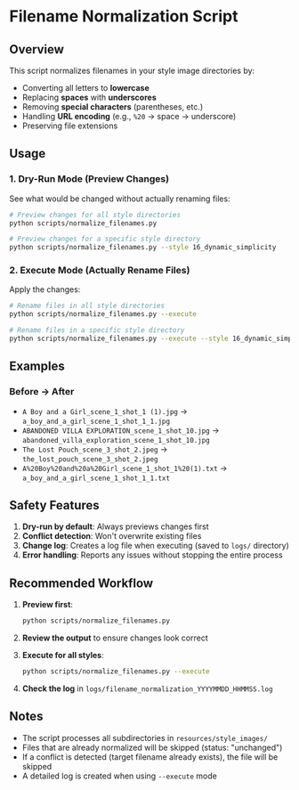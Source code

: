 # Filename Normalization Script

## Overview
This script normalizes filenames in your style image directories by:
- Converting all letters to **lowercase**
- Replacing **spaces** with **underscores**
- Removing **special characters** (parentheses, etc.)
- Handling **URL encoding** (e.g., `%20` → space → underscore)
- Preserving file extensions

## Usage

### 1. Dry-Run Mode (Preview Changes)
See what would be changed without actually renaming files:

```bash
# Preview changes for all style directories
python scripts/normalize_filenames.py

# Preview changes for a specific style directory
python scripts/normalize_filenames.py --style 16_dynamic_simplicity
```

### 2. Execute Mode (Actually Rename Files)
Apply the changes:

```bash
# Rename files in all style directories
python scripts/normalize_filenames.py --execute

# Rename files in a specific style directory
python scripts/normalize_filenames.py --execute --style 16_dynamic_simplicity
```

## Examples

### Before → After
- `A Boy and a Girl_scene_1_shot_1 (1).jpg` → `a_boy_and_a_girl_scene_1_shot_1_1.jpg`
- `ABANDONED VILLA EXPLORATION_scene_1_shot_10.jpg` → `abandoned_villa_exploration_scene_1_shot_10.jpg`
- `The Lost Pouch_scene_3_shot_2.jpeg` → `the_lost_pouch_scene_3_shot_2.jpeg`
- `A%20Boy%20and%20a%20Girl_scene_1_shot_1%20(1).txt` → `a_boy_and_a_girl_scene_1_shot_1_1.txt`

## Safety Features

1. **Dry-run by default**: Always previews changes first
2. **Conflict detection**: Won't overwrite existing files
3. **Change log**: Creates a log file when executing (saved to `logs/` directory)
4. **Error handling**: Reports any issues without stopping the entire process

## Recommended Workflow

1. **Preview first**:
   ```bash
   python scripts/normalize_filenames.py
   ```

2. **Review the output** to ensure changes look correct

3. **Execute for all styles**:
   ```bash
   python scripts/normalize_filenames.py --execute
   ```

4. **Check the log** in `logs/filename_normalization_YYYYMMDD_HHMMSS.log`

## Notes

- The script processes all subdirectories in `resources/style_images/`
- Files that are already normalized will be skipped (status: "unchanged")
- If a conflict is detected (target filename already exists), the file will be skipped
- A detailed log is created when using `--execute` mode
